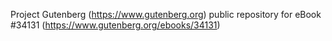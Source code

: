 Project Gutenberg (https://www.gutenberg.org) public repository for eBook #34131 (https://www.gutenberg.org/ebooks/34131)
